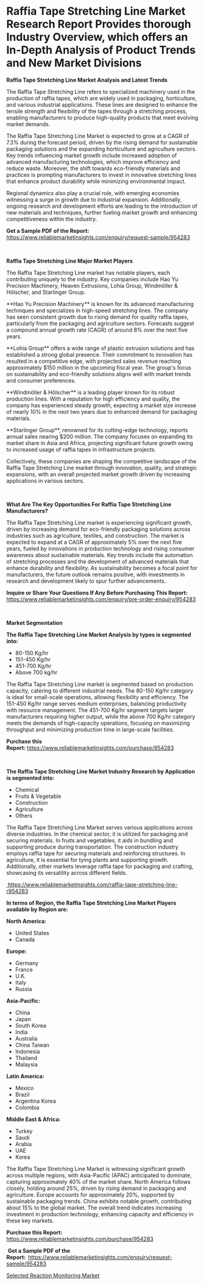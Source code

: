 <p><h1>Raffia Tape Stretching Line Market Research Report Provides thorough Industry Overview, which offers an In-Depth Analysis of Product Trends and New Market Divisions</h1></p><p><strong>Raffia Tape Stretching Line Market Analysis and Latest Trends</strong></p>
<p><p>The Raffia Tape Stretching Line refers to specialized machinery used in the production of raffia tapes, which are widely used in packaging, horticulture, and various industrial applications. These lines are designed to enhance the tensile strength and flexibility of the tapes through a stretching process, enabling manufacturers to produce high-quality products that meet evolving market demands.</p><p>The Raffia Tape Stretching Line Market is expected to grow at a CAGR of 7.3% during the forecast period, driven by the rising demand for sustainable packaging solutions and the expanding horticulture and agriculture sectors. Key trends influencing market growth include increased adoption of advanced manufacturing technologies, which improve efficiency and reduce waste. Moreover, the shift towards eco-friendly materials and practices is prompting manufacturers to invest in innovative stretching lines that enhance product durability while minimizing environmental impact. </p><p>Regional dynamics also play a crucial role, with emerging economies witnessing a surge in growth due to industrial expansion. Additionally, ongoing research and development efforts are leading to the introduction of new materials and techniques, further fueling market growth and enhancing competitiveness within the industry.</p></p>
<p><strong>Get a Sample PDF of the Report:&nbsp;</strong> <a href="https://www.reliablemarketinsights.com/enquiry/request-sample/954283?utm_campaign=2214&utm_medium=2&utm_source=Github&utm_content=ia&utm_term=07032025&utm_id=raffia-tape-stretching-line">https://www.reliablemarketinsights.com/enquiry/request-sample/954283</a></p>
<p>&nbsp;</p>
<p><strong>Raffia Tape Stretching Line Major Market Players</strong></p>
<p><p>The Raffia Tape Stretching Line market has notable players, each contributing uniquely to the industry. Key companies include Hao Yu Precision Machinery, Heaven Extrusions, Lohia Group, Windmöller & Hölscher, and Starlinger Group. </p><p>**Hao Yu Precision Machinery** is known for its advanced manufacturing techniques and specializes in high-speed stretching lines. The company has seen consistent growth due to rising demand for quality raffia tapes, particularly from the packaging and agriculture sectors. Forecasts suggest a compound annual growth rate (CAGR) of around 8% over the next five years.</p><p>**Lohia Group** offers a wide range of plastic extrusion solutions and has established a strong global presence. Their commitment to innovation has resulted in a competitive edge, with projected sales revenue reaching approximately $150 million in the upcoming fiscal year. The group's focus on sustainability and eco-friendly solutions aligns well with market trends and consumer preferences.</p><p>**Windmöller & Hölscher** is a leading player known for its robust production lines. With a reputation for high efficiency and quality, the company has experienced steady growth, expecting a market size increase of nearly 10% in the next two years due to enhanced demand for packaging materials.</p><p>**Starlinger Group**, renowned for its cutting-edge technology, reports annual sales nearing $200 million. The company focuses on expanding its market share in Asia and Africa, projecting significant future growth owing to increased usage of raffia tapes in infrastructure projects.</p><p>Collectively, these companies are shaping the competitive landscape of the Raffia Tape Stretching Line market through innovation, quality, and strategic expansions, with an overall projected market growth driven by increasing applications in various sectors.</p></p>
<p>&nbsp;</p>
<p><strong>What Are The Key Opportunities For Raffia Tape Stretching Line Manufacturers?</strong></p>
<p><p>The Raffia Tape Stretching Line market is experiencing significant growth, driven by increasing demand for eco-friendly packaging solutions across industries such as agriculture, textiles, and construction. The market is expected to expand at a CAGR of approximately 5% over the next five years, fueled by innovations in production technology and rising consumer awareness about sustainable materials. Key trends include the automation of stretching processes and the development of advanced materials that enhance durability and flexibility. As sustainability becomes a focal point for manufacturers, the future outlook remains positive, with investments in research and development likely to spur further advancements.</p></p>
<p><strong>Inquire or Share Your Questions If Any Before Purchasing This Report:</strong> <a href="https://www.reliablemarketinsights.com/enquiry/pre-order-enquiry/954283?utm_campaign=2214&utm_medium=2&utm_source=Github&utm_content=ia&utm_term=07032025&utm_id=raffia-tape-stretching-line">https://www.reliablemarketinsights.com/enquiry/pre-order-enquiry/954283</a></p>
<p>&nbsp;</p>
<p><strong>Market Segmentation</strong></p>
<p><strong>The Raffia Tape Stretching Line Market Analysis by types is segmented into:</strong></p>
<p><ul><li>80-150 Kg/hr</li><li>151-450 Kg/hr</li><li>451-700 Kg/hr</li><li>Above 700 kg/hr</li></ul></p>
<p><p>The Raffia Tape Stretching Line market is segmented based on production capacity, catering to different industrial needs. The 80-150 Kg/hr category is ideal for small-scale operations, allowing flexibility and efficiency. The 151-450 Kg/hr range serves medium enterprises, balancing productivity with resource management. The 451-700 Kg/hr segment targets larger manufacturers requiring higher output, while the above 700 Kg/hr category meets the demands of high-capacity operations, focusing on maximizing throughput and minimizing production time in large-scale facilities.</p></p>
<p><strong>Purchase this Report:&nbsp;</strong><a href="https://www.reliablemarketinsights.com/purchase/954283?utm_campaign=2214&utm_medium=2&utm_source=Github&utm_content=ia&utm_term=07032025&utm_id=raffia-tape-stretching-line">https://www.reliablemarketinsights.com/purchase/954283</a></p>
<p>&nbsp;</p>
<p><strong>The Raffia Tape Stretching Line Market Industry Research by Application is segmented into:</strong></p>
<p><ul><li>Chemical</li><li>Fruits & Vegetable</li><li>Construction</li><li>Agriculture</li><li>Others</li></ul></p>
<p><p>The Raffia Tape Stretching Line Market serves various applications across diverse industries. In the chemical sector, it is utilized for packaging and securing materials. In fruits and vegetables, it aids in bundling and supporting produce during transportation. The construction industry employs raffia tape for securing materials and reinforcing structures. In agriculture, it is essential for tying plants and supporting growth. Additionally, other markets leverage raffia tape for packaging and crafting, showcasing its versatility across different fields.</p></p>
<p><a href="https://www.reliablemarketinsights.com/raffia-tape-stretching-line-r954283?utm_campaign=2214&utm_medium=2&utm_source=Github&utm_content=ia&utm_term=07032025&utm_id=raffia-tape-stretching-line">&nbsp;https://www.reliablemarketinsights.com/raffia-tape-stretching-line-r954283</a></p>
<p><strong>In terms of Region, the Raffia Tape Stretching Line Market Players available by Region are:</strong></p>
<p>
    <p> <strong> North America: </strong>
        <ul>
            <li>United States</li>
            <li>Canada</li>
        </ul>
        </p> 
    <p> <strong> Europe: </strong>
        <ul>
            <li>Germany</li>
            <li>France</li>
            <li>U.K.</li>
            <li>Italy</li>
            <li>Russia</li>
        </ul>
        </p> 
    <p> <strong> Asia-Pacific: </strong>
        <ul>
            <li>China</li>
            <li>Japan</li>
            <li>South Korea</li>
            <li>India</li>
            <li>Australia</li>
            <li>China Taiwan</li>
            <li>Indonesia</li>
            <li>Thailand</li>
            <li>Malaysia</li>
        </ul>
        </p> 
    <p> <strong> Latin America: </strong>
        <ul>
            <li>Mexico</li>
            <li>Brazil</li>
            <li>Argentina Korea</li>
            <li>Colombia</li>
        </ul>
        </p> 
    <p> <strong> Middle East & Africa: </strong>
        <ul>
            <li>Turkey</li>
            <li>Saudi</li>
            <li>Arabia</li>
            <li>UAE</li>
            <li>Korea</li>
        </ul>
    </p>
    </p>
<p><p>The Raffia Tape Stretching Line Market is witnessing significant growth across multiple regions, with Asia-Pacific (APAC) anticipated to dominate, capturing approximately 40% of the market share. North America follows closely, holding around 25%, driven by rising demand in packaging and agriculture. Europe accounts for approximately 20%, supported by sustainable packaging trends. China exhibits notable growth, contributing about 15% to the global market. The overall trend indicates increasing investment in production technology, enhancing capacity and efficiency in these key markets.</p></p>
<p><strong>Purchase this Report: </strong><a href="https://www.reliablemarketinsights.com/purchase/954283?utm_campaign=2214&utm_medium=2&utm_source=Github&utm_content=ia&utm_term=07032025&utm_id=raffia-tape-stretching-line">https://www.reliablemarketinsights.com/purchase/954283</a></p>
<p>&nbsp;<strong>Get a Sample PDF of the Report:&nbsp;&nbsp;</strong><a href="https://www.reliablemarketinsights.com/enquiry/request-sample/954283?utm_campaign=2214&utm_medium=2&utm_source=Github&utm_content=ia&utm_term=07032025&utm_id=raffia-tape-stretching-line">https://www.reliablemarketinsights.com/enquiry/request-sample/954283</a></p>
<p><strong></strong></p>
<p><p><a href="https://github.com/wileonie19657/Market-Research-Report-List-1/blob/main/selected-reaction-monitoring-market.md?utm_campaign=2214&utm_medium=2&utm_source=Github&utm_content=ia&utm_term=07032025&utm_id=raffia-tape-stretching-line">Selected Reaction Monitoring Market</a></p></p>
